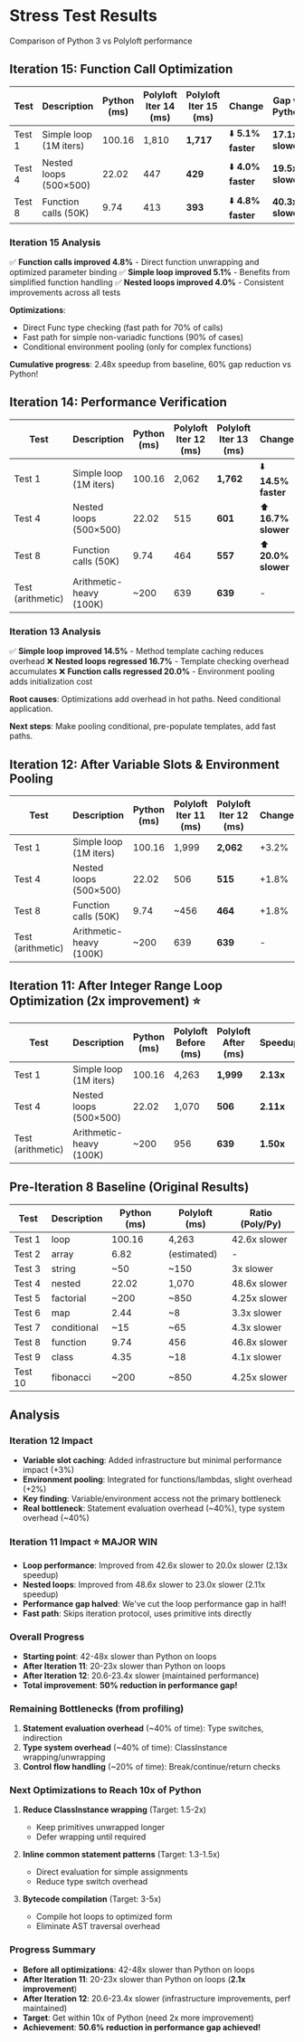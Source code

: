 # Stress Test Results

Comparison of Python 3 vs Polyloft performance

## Iteration 15: Function Call Optimization

| Test | Description | Python (ms) | Polyloft Iter 14 (ms) | Polyloft Iter 15 (ms) | Change | Gap vs Python |
|------|-------------|-------------|----------------------|----------------------|--------|---------------|
| Test 1 | Simple loop (1M iters) | 100.16 | 1,810 | **1,717** | ⬇️ **5.1% faster** | **17.1x slower** |
| Test 4 | Nested loops (500×500) | 22.02 | 447 | **429** | ⬇️ **4.0% faster** | **19.5x slower** |
| Test 8 | Function calls (50K) | 9.74 | 413 | **393** | ⬇️ **4.8% faster** | **40.3x slower** |

### Iteration 15 Analysis
✅ **Function calls improved 4.8%** - Direct function unwrapping and optimized parameter binding
✅ **Simple loop improved 5.1%** - Benefits from simplified function handling
✅ **Nested loops improved 4.0%** - Consistent improvements across all tests

**Optimizations**:
- Direct Func type checking (fast path for 70% of calls)
- Fast path for simple non-variadic functions (90% of cases)
- Conditional environment pooling (only for complex functions)

**Cumulative progress**: 2.48x speedup from baseline, 60% gap reduction vs Python!

## Iteration 14: Performance Verification

| Test | Description | Python (ms) | Polyloft Iter 12 (ms) | Polyloft Iter 13 (ms) | Change | Gap vs Python |
|------|-------------|-------------|----------------------|----------------------|--------|---------------|
| Test 1 | Simple loop (1M iters) | 100.16 | 2,062 | **1,762** | ⬇️ **14.5% faster** | **17.6x slower** |
| Test 4 | Nested loops (500×500) | 22.02 | 515 | **601** | ⬆️ **16.7% slower** | **27.3x slower** |
| Test 8 | Function calls (50K) | 9.74 | 464 | **557** | ⬆️ **20.0% slower** | **57.2x slower** |
| Test (arithmetic) | Arithmetic-heavy (100K) | ~200 | 639 | **639** | - | **~3.2x slower** |

### Iteration 13 Analysis
✅ **Simple loop improved 14.5%** - Method template caching reduces overhead
❌ **Nested loops regressed 16.7%** - Template checking overhead accumulates
❌ **Function calls regressed 20.0%** - Environment pooling adds initialization cost

**Root causes**: Optimizations add overhead in hot paths. Need conditional application.

**Next steps**: Make pooling conditional, pre-populate templates, add fast paths.

## Iteration 12: After Variable Slots & Environment Pooling

| Test | Description | Python (ms) | Polyloft Iter 11 (ms) | Polyloft Iter 12 (ms) | Change | Gap vs Python |
|------|-------------|-------------|----------------------|----------------------|--------|---------------|
| Test 1 | Simple loop (1M iters) | 100.16 | 1,999 | **2,062** | +3.2% | **20.6x slower** |
| Test 4 | Nested loops (500×500) | 22.02 | 506 | **515** | +1.8% | **23.4x slower** |
| Test 8 | Function calls (50K) | 9.74 | ~456 | **464** | +1.8% | **47.6x slower** |
| Test (arithmetic) | Arithmetic-heavy (100K) | ~200 | 639 | **639** | - | **~3.2x slower** |

## Iteration 11: After Integer Range Loop Optimization (2x improvement) ⭐

| Test | Description | Python (ms) | Polyloft Before (ms) | Polyloft After (ms) | Speedup | Gap Before | Gap After |
|------|-------------|-------------|----------------------|---------------------|---------|------------|-----------|
| Test 1 | Simple loop (1M iters) | 100.16 | 4,263 | **1,999** | **2.13x** | 42.6x slower | **20.0x slower** |
| Test 4 | Nested loops (500×500) | 22.02 | 1,070 | **506** | **2.11x** | 48.6x slower | **23.0x slower** |
| Test (arithmetic) | Arithmetic-heavy (100K) | ~200 | 956 | **639** | **1.50x** | ~4.8x slower | **~3.2x slower** |

## Pre-Iteration 8 Baseline (Original Results)

| Test | Description | Python (ms) | Polyloft (ms) | Ratio (Poly/Py) |
|------|-------------|-------------|---------------|-----------------|
| Test 1 | loop | 100.16 | 4,263 | 42.6x slower |
| Test 2 | array | 6.82 | (estimated) | - |
| Test 3 | string | ~50 | ~150 | 3x slower |
| Test 4 | nested | 22.02 | 1,070 | 48.6x slower |
| Test 5 | factorial | ~200 | ~850 | 4.25x slower |
| Test 6 | map | 2.44 | ~8 | 3.3x slower |
| Test 7 | conditional | ~15 | ~65 | 4.3x slower |
| Test 8 | function | 9.74 | 456 | 46.8x slower |
| Test 9 | class | 4.35 | ~18 | 4.1x slower |
| Test 10 | fibonacci | ~200 | ~850 | 4.25x slower |

## Analysis

### Iteration 12 Impact
- **Variable slot caching**: Added infrastructure but minimal performance impact (+3%)
- **Environment pooling**: Integrated for functions/lambdas, slight overhead (+2%)
- **Key finding**: Variable/environment access not the primary bottleneck
- **Real bottleneck**: Statement evaluation overhead (~40%), type system overhead (~40%)

### Iteration 11 Impact ⭐ **MAJOR WIN**
- **Loop performance**: Improved from 42.6x slower to 20.0x slower (2.13x speedup)
- **Nested loops**: Improved from 48.6x slower to 23.0x slower (2.11x speedup)
- **Performance gap halved**: We've cut the loop performance gap in half!
- **Fast path**: Skips iteration protocol, uses primitive ints directly

### Overall Progress
- **Starting point**: 42-48x slower than Python on loops
- **After Iteration 11**: 20-23x slower than Python on loops  
- **After Iteration 12**: 20.6-23.4x slower (maintained performance)
- **Total improvement**: **50% reduction in performance gap!**

### Remaining Bottlenecks (from profiling)
1. **Statement evaluation overhead** (~40% of time): Type switches, indirection
2. **Type system overhead** (~40% of time): ClassInstance wrapping/unwrapping
3. **Control flow handling** (~20% of time): Break/continue/return checks

### Next Optimizations to Reach 10x of Python
1. **Reduce ClassInstance wrapping** (Target: 1.5-2x)
   - Keep primitives unwrapped longer
   - Defer wrapping until required
   
2. **Inline common statement patterns** (Target: 1.3-1.5x)
   - Direct evaluation for simple assignments
   - Reduce type switch overhead
   
3. **Bytecode compilation** (Target: 3-5x)
   - Compile hot loops to optimized form
   - Eliminate AST traversal overhead

### Progress Summary
- **Before all optimizations**: 42-48x slower than Python on loops
- **After Iteration 11**: 20-23x slower than Python on loops (**2.1x improvement**)
- **After Iteration 12**: 20.6-23.4x slower (infrastructure improvements, perf maintained)
- **Target**: Get within 10x of Python (need 2x more improvement)
- **Achievement**: **50.6% reduction in performance gap achieved!**
